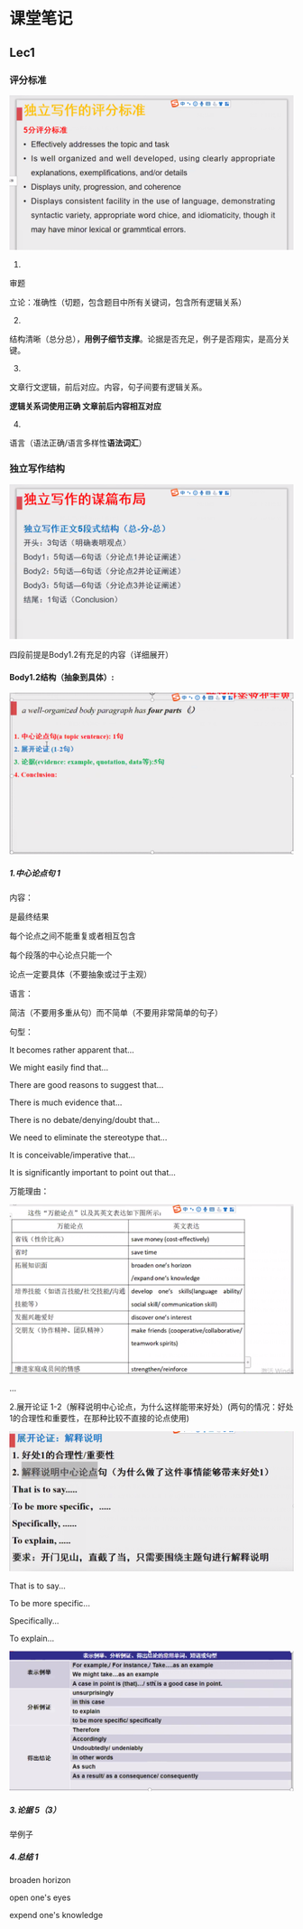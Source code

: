 # 课堂笔记

## Lec1

### 评分标准

![截屏2021-01-23 下午3.50.54](./pic/1.png)

1.

审题

立论：准确性（切题，包含题目中所有关键词，包含所有逻辑关系）

2.

结构清晰（总分总），**用例子细节支撑**。论据是否充足，例子是否翔实，是高分关键。

3.

文章行文逻辑，前后对应。内容，句子间要有逻辑关系。

**逻辑关系词使用正确 文章前后内容相互对应**

4.

语言（语法正确/语言多样性**语法词汇**）



### 独立写作结构

![截屏2021-01-23 下午4.04.17](./pic/2.png)

四段前提是Body1.2有充足的内容（详细展开）



#### Body1.2结构（抽象到具体）:

![截屏2021-01-23 下午4.11.37](./pic/4.png)



##### 1.中心论点句 1

内容：

是最终结果 

每个论点之间不能重复或者相互包含 

每个段落的中心论点只能一个

论点一定要具体（不要抽象或过于主观）

语言：

简洁（不要用多重从句）而不简单（不要用非常简单的句子）

句型：

It becomes rather apparent that...

We might easily find that...

There are good reasons to suggest that...

There is much evidence that...

There is no debate/denying/doubt that...

We need to eliminate the stereotype that...

It is conceivable/imperative that...

It is significantly important to point out that...

万能理由：

![截屏2021-01-23 下午4.30.56](./pic/8.png)

...



2.展开论证 1-2（解释说明中心论点，为什么这样能带来好处）(两句的情况：好处1的合理性和重要性，在那种比较不直接的论点使用)

![截屏2021-01-23 下午4.41.45](./pic/9.png)

That is to say...

To be more specific...

Specifically...

To explain...

![截屏2021-01-23 下午5.41.18](./pic/10.png)

##### 3.论据 5（3）

举例子

##### 4.总结 1





broaden horizon

open one's eyes

expend one's knowledge